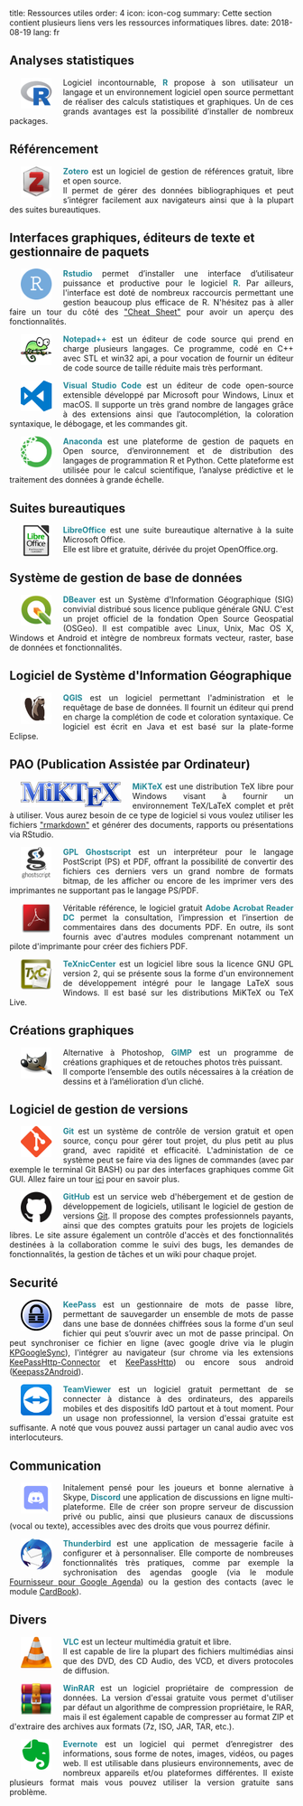 title: Ressources utiles
order: 4
icon: icon-cog
summary: Cette section contient plusieurs liens vers les ressources informatiques libres.
date: 2018-08-19
lang: fr

## Analyses statistiques

<p style="text-align: justify">
<a href="https://cran.r-project.org/" target="_blank">
<img align=left src="/pictures/logos/logo_r.png" width="55" height="55" hspace="20"></a>
Logiciel incontournable, <font color="#238896"><strong>R</strong></font> propose à son utilisateur un langage et un environnement logiciel open source permettant de réaliser des calculs statistiques et graphiques. Un de ces grands avantages est la possibilité d’installer de nombreux packages.
</p>

## Référencement

<p style="text-align: justify">
<a href="https://www.zotero.org/" target="_blank">
<img align=left src="/pictures/logos/logo_zotero.png" width="55" height="55" hspace="20"></a>
<font color="#238896"><strong>Zotero</strong></font> est un logiciel de gestion de références gratuit, libre et open source. <br>Il permet de gérer des données bibliographiques et peut s’intégrer facilement aux navigateurs ainsi que à la plupart des suites bureautiques.
</p>

## Interfaces graphiques, éditeurs de texte et gestionnaire de paquets

<p style="text-align: justify">
<a href="https://www.rstudio.com/" target="_blank">
<img align=left src="/pictures/logos/logo_rstudio.png" width="55" height="55" hspace="20"></a>
<font color="#238896"><strong>Rstudio</strong></font> permet d’installer une interface d’utilisateur puissance et productive pour le logiciel <font color="#238896"><strong>R</strong></font>. Par ailleurs, l'interface est doté de nombreux raccourcis permettant une gestion beaucoup plus efficace de R. N'hésitez pas à aller faire un tour du côté des <a href="https://www.rstudio.com/resources/cheatsheets/" target="_blank">"Cheat Sheet"</a> pour avoir un aperçu des fonctionnalités.
</p>

<p style="text-align: justify">
<a href="https://notepad-plus-plus.org/fr/" target="_blank">
<img align=left src="/pictures/logos/logo_notepadplusplus.png" width="55" height="55" hspace="20"></a>
<font color="#238896"><strong>Notepad++</strong></font> est un éditeur de code source qui prend en charge plusieurs langages. Ce programme, codé en C++ avec STL et win32 api, a pour vocation de fournir un éditeur de code source de taille réduite mais très performant.
</p>

<p style="text-align: justify">
<a href="https://code.visualstudio.com/" target="_blank">
<img align=left src="/pictures/logos/logo_visual_studio_code.png" width="55" height="55" hspace="20"></a>
<font color="#238896"><strong>Visual Studio Code</strong></font> est un éditeur de code open-source extensible développé par Microsoft pour Windows, Linux et macOS. Il supporte un très grand nombre de langages grâce à des extensions ainsi que l’autocomplétion, la coloration syntaxique, le débogage, et les commandes git.
</p>

<p style="text-align: justify">
<a href="https://www.anaconda.com/" target="_blank">
<img align=left src="/pictures/logos/logo_anaconda.png" width="55" height="55" hspace="20"></a>
<font color="#238896"><strong>Anaconda</strong></font> est une plateforme de gestion de paquets en Open source, d’environnement et de distribution des langages de programmation R et Python. Cette plateforme est utilisée pour le calcul scientifique, l’analyse prédictive et le traitement des données à grande échelle.
</p>

## Suites bureautiques

<p style="text-align: justify">
<a href="https://fr.libreoffice.org/" target="_blank">
<img align=left src="/pictures/logos/logo_libreoffice.png" width="55" height="55" hspace="20"></a>
<font color="#238896"><strong>LibreOffice</strong></font> est une suite bureautique alternative à la suite Microsoft Office.<br>Elle est libre et gratuite, dérivée du projet OpenOffice.org.
</p>

## Système de gestion de base de données

<p style="text-align: justify">
<a href="https://www.qgis.org" target="_blank">
<img align=left src="/pictures/logos/logo_qgis.png" width="55" height="55" hspace="20"></a>
<font color="#238896"><strong>DBeaver</strong></font> est un Système d'Information Géographique (SIG) convivial distribué sous licence publique générale GNU. C'est un projet officiel de la fondation Open Source Geospatial (OSGeo). Il est compatible avec Linux, Unix, Mac OS X, Windows et Android et intègre de nombreux formats vecteur, raster, base de données et fonctionnalités.
</p>

## Logiciel de Système d'Information Géographique

<p style="text-align: justify">
<a href="https://dbeaver.io/" target="_blank">
<img align=left src="/pictures/logos/logo_dbeaver.png" width="55" height="55" hspace="20"></a>
<font color="#238896"><strong>QGIS</strong></font> est un logiciel permettant l'administration et le requêtage de base de données. Il fournit un éditeur qui prend en charge la complétion de code et coloration syntaxique. Ce logiciel est écrit en Java et est basé sur la plate-forme Eclipse.
</p>

## PAO (Publication Assistée par Ordinateur)

<p style="text-align: justify">
<a href="https://miktex.org/" target="_blank">
<img align=left src="/pictures/logos/logo_miktex.png" width="178" height="45" hspace="20"></a>
<font color="#238896"><strong>MiKTeX</strong></font> est une distribution TeX libre pour Windows visant à fournir un environnement TeX/LaTeX complet et prêt à utiliser. Vous aurez besoin de ce type de logiciel si vous voulez utiliser les fichiers <a href="https://rmarkdown.rstudio.com/" target="_blank">"rmarkdown"</a> et générer des documents, rapports ou présentations via RStudio.
</p>

<p style="text-align: justify">
<a href="https://www.ghostscript.com/index.html" target="_blank">
<img align=left src="/pictures/logos/logo_ghostscript.png" width="55" height="55" hspace="20"></a>
<font color="#238896"><strong>GPL Ghostscript</strong></font> est un interpréteur pour le langage PostScript (PS) et PDF, offrant la possibilité de convertir des fichiers ces derniers vers un grand nombre de formats bitmap, de les afficher ou encore de les imprimer vers des imprimantes ne supportant pas le langage PS/PDF.
</p>

<p style="text-align: justify">
<a href="https://acrobat.adobe.com/fr/fr/acrobat/pdf-reader.html" target="_blank">
<img align=left src="/pictures/logos/logo_adobe_reader.png" width="55" height="55" hspace="20"></a>
Véritable référence, le logiciel gratuit <font color="#238896"><strong>Adobe Acrobat Reader DC</strong></font> permet la consultation, l’impression et l’insertion de commentaires dans des documents PDF. En outre, ils sont fournis avec d'autres modules comprenant notamment un pilote d'imprimante pour créer des fichiers PDF.
</p>

<p style="text-align: justify">
<a href="http://www.texniccenter.org/" target="_blank">
<img align=left src="/pictures/logos/logo_texniccenter.png" width="55" height="55" hspace="20"></a>
<font color="#238896"><strong>TeXnicCenter</strong></font> est un logiciel libre sous la licence GNU GPL version 2, qui se présente sous la forme d'un environnement de développement intégré pour le langage LaTeX sous Windows. Il est basé sur les distributions MiKTeX ou TeX Live.
</p>

## Créations graphiques

<p style="text-align: justify">
<a href="https://www.gimp.org/" target="_blank">
<img align=left src="/pictures/logos/logo_gimp.png" width="55" height="55" hspace="20"></a>
Alternative à Photoshop, <font color="#238896"><strong>GIMP</strong></font> est un programme de créations graphiques et de retouches photos très puissant. <br> Il comporte l’ensemble des outils nécessaires à la création de dessins et à l’amélioration d’un cliché.
</p>

## Logiciel de gestion de versions

<p style="text-align: justify">
<a href="https://git-scm.com/" target="_blank">
<img align=left src="/pictures/logos/logo_git.png" width="55" height="55" hspace="20"></a>
<font color="#238896"><strong>Git</strong></font> est un système de contrôle de version gratuit et open source, conçu pour gérer tout projet, du plus petit au plus grand, avec rapidité et efficacité. L'administation de ce système peut se faire via des lignes de commandes (avec par exemple le terminal Git BASH) ou par des interfaces graphiques comme Git GUI. Allez faire un tour <a href="https://git-scm.com/book/en/v2" target="_blank">ici</a> pour en savoir plus.
</p>

<p style="text-align: justify">
<a href="https://github.com/" target="_blank">
<img align=left src="/pictures/logos/logo_github.png" width="55" height="55" hspace="20"></a>
<font color="#238896"><strong>GitHub</strong></font> est un service web d'hébergement et de gestion de développement de logiciels, utilisant le logiciel de gestion de versions <a href="https://git-scm.com/" target="_blank">Git</a>. Il propose des comptes professionnels payants, ainsi que des comptes gratuits pour les projets de logiciels libres. Le site assure également un contrôle d'accès et des fonctionnalités destinées à la collaboration comme le suivi des bugs, les demandes de fonctionnalités, la gestion de tâches et un wiki pour chaque projet.
</p>

## Securité

<p style="text-align: justify">
<a href="https://keepass.info/" target="_blank">
<img align=left src="/pictures/logos/logo_keepass.png" width="55" height="55" hspace="20"></a>
<font color="#238896"><strong>KeePass</strong></font> est un gestionnaire de mots de passe libre, permettant de sauvegarder un ensemble de mots de passe dans une base de données chiffrées sous la forme d'un seul fichier qui peut s’ouvrir avec un mot de passe principal. On peut synchroniser ce fichier en ligne (avec google drive via le plugin <a href="https://keepass.info/plugins.html#kpgsync" target="_blank">KPGoogleSync</a>), l'intégrer au navigateur (sur chrome via les extensions <a href="https://chrome.google.com/webstore/detail/keepasshttp-connector/dafgdjggglmmknipkhngniifhplpcldb" target="_blank">KeePassHttp-Connector</a> et <a href="https://keepass.info/plugins.html#keepasshttp" target="_blank">KeePassHttp</a>) ou encore sous android (<a href="https://play.google.com/store/apps/details?id=keepass2android.keepass2android&hl=fr" target="_blank">Keepass2Android</a>).
</p>

<p style="text-align: justify">
<a href="https://www.teamviewer.com/" target="_blank">
<img align=left src="/pictures/logos/logo_teamviewer.png" width="55" height="55" hspace="20"></a>
<font color="#238896"><strong>TeamViewer</strong></font> est un logiciel gratuit permettant de se connecter à distance à des ordinateurs, des appareils mobiles et des dispositifs IdO partout et à tout moment. Pour un usage non professionnel, la version d'essai gratuite est suffisante. A noté que vous pouvez aussi partager un canal audio avec vos interlocuteurs. 
</p>

## Communication

<p style="text-align: justify">
<a href="https://discordapp.com/" target="_blank">
<img align=left src="/pictures/logos/logo_discord.png" width="55" height="55" hspace="20"></a>
Initalement pensé pour les joueurs et bonne alernative à Skype, <font color="#238896"><strong>Discord</strong></font> une application de discussions en ligne multi-plateforme. Elle de créer son propre serveur de discussion privé ou public, ainsi que plusieurs canaux de discussions (vocal ou texte), accessibles avec des droits que vous pourrez définir.
</p>

<p style="text-align: justify">
<a href="https://www.thunderbird.net/" target="_blank">
<img align=left src="/pictures/logos/logo_thunderbird.png" width="55" height="55" hspace="20"></a>
<font color="#238896"><strong>Thunderbird</strong></font> est une application de messagerie facile à configurer et à personnaliser. Elle comporte de nombreuses fonctionnalités très pratiques, comme par exemple la sychronisation des agendas google (via le module <a href="https://addons.thunderbird.net/fr/thunderbird/addon/provider-for-google-calendar/" target="_blank">Fournisseur pour Google Agenda</a>) ou la gestion des contacts (avec le module <a href="https://addons.thunderbird.net/fr/thunderbird/addon/cardbook/" target="_blank">CardBook</a>).
</p>

## Divers

<p style="text-align: justify">
<a href="https://www.videolan.org/" target="_blank">
<img align=left src="/pictures/logos/logo_vlc.png" width="55" height="55" hspace="20"></a>
<font color="#238896"><strong>VLC</strong></font> est un lecteur multimédia gratuit et libre. <br>Il est capable de lire la plupart des fichiers multimédias ainsi que des DVD, des CD Audio, des VCD, et divers protocoles de diffusion.
</p>

<p style="text-align: justify">
<a href="https://www.win-rar.com/start.html?&L=10" target="_blank">
<img align=left src="/pictures/logos/logo_winrar.png" width="55" height="55" hspace="20"></a>
<font color="#238896"><strong>WinRAR</strong></font> est un logiciel propriétaire de compression de données. La version d'essai gratuite vous permet d'utiliser par défaut un algorithme de compression propriétaire, le RAR, mais il est également capable de compresser au format ZIP et d'extraire des archives aux formats (7z, ISO, JAR, TAR, etc.).
</p>

<p style="text-align: justify">
<a href="https://evernote.com/intl/" target="_blank">
<img align=left src="/pictures/logos/logo_evernote.png" width="55" height="55" hspace="20"></a>
<font color="#238896"><strong>Evernote</strong></font> est un logiciel qui permet d’enregistrer des informations, sous forme de notes, images, vidéos, ou pages web. Il est utilisable dans plusieurs environnements, avec de nombreux appareils et/ou plateformes différentes. Il existe plusieurs format mais vous pouvez utiliser la version gratuite sans problème.
</p>